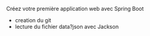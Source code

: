 Créez votre première application web avec Spring Boot

- creation du git
- lecture du fichier data?json avec Jackson